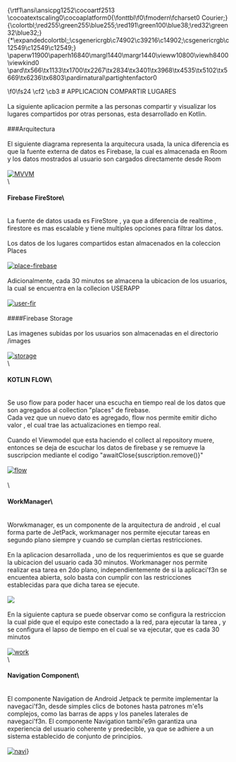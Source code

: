 {\rtf1\ansi\ansicpg1252\cocoartf2513
\cocoatextscaling0\cocoaplatform0{\fonttbl\f0\fmodern\fcharset0 Courier;}
{\colortbl;\red255\green255\blue255;\red191\green100\blue38;\red32\green32\blue32;}
{\*\expandedcolortbl;;\csgenericrgb\c74902\c39216\c14902;\csgenericrgb\c12549\c12549\c12549;}
\paperw11900\paperh16840\margl1440\margr1440\vieww10800\viewh8400\viewkind0
\pard\tx566\tx1133\tx1700\tx2267\tx2834\tx3401\tx3968\tx4535\tx5102\tx5669\tx6236\tx6803\pardirnatural\partightenfactor0

\f0\fs24 \cf2 \cb3 # APPLICACION COMPARTIR LUGARES\
\
La siguiente aplicacion permite a las personas compartir y visualizar los lugares compartidos por otras personas, esta desarrollado en Kotlin.\
\
###Arquitectura\
\
El siguiente diagrama representa la arquitecura usada, la unica diferencia es que la fuente externa de datos es Firebase, la cual es almacenada en Room y los datos mostrados al usuario son cargados directamente desde Room\
\
[![MVVM](https://scontent.flim23-1.fna.fbcdn.net/v/t1.15752-9/79527352_1023584987982353_4955120682976411648_n.png?_nc_cat=105&ccb=2&_nc_sid=ae9488&_nc_ohc=2F5jRqRjavIAX-Hyy_D&_nc_ht=scontent.flim23-1.fna&oh=9b8a2f11d7f6979ff833b05cc2d15e8a&oe=5FD04566 "MVVM")](https://scontent.flim23-1.fna.fbcdn.net/v/t1.15752-9/79527352_1023584987982353_4955120682976411648_n.png?_nc_cat=105&ccb=2&_nc_sid=ae9488&_nc_ohc=2F5jRqRjavIAX-Hyy_D&_nc_ht=scontent.flim23-1.fna&oh=9b8a2f11d7f6979ff833b05cc2d15e8a&oe=5FD04566 "MVVM")\
\
#### Firebase FireStore\
\
La fuente de datos usada es FireStore , ya que a diferencia de realtime , firestore es mas escalable y tiene multiples opciones para filtrar los datos.\
\
Los datos de los lugares compartidos estan almacenados en la coleccion Places\
\
[![place-firebase](https://scontent.flim23-1.fna.fbcdn.net/v/t1.15752-9/124088015_394323938383460_6575054530510036410_n.png?_nc_cat=103&ccb=2&_nc_sid=ae9488&_nc_ohc=C4U4NNpYyAkAX94gKPQ&_nc_ht=scontent.flim23-1.fna&oh=ab547f5e125e24b330b843afe843faad&oe=5FCECE8A "place-firebase")](https://scontent.flim23-1.fna.fbcdn.net/v/t1.15752-9/124088015_394323938383460_6575054530510036410_n.png?_nc_cat=103&ccb=2&_nc_sid=ae9488&_nc_ohc=C4U4NNpYyAkAX94gKPQ&_nc_ht=scontent.flim23-1.fna&oh=ab547f5e125e24b330b843afe843faad&oe=5FCECE8Ahttp:// "place-firebase")\
\
Adicionalmente, cada 30 minutos se almacena la ubicacion de los usuarios, la cual se encuentra en la collecion USERAPP\
\
[![user-fir](https://scontent.flim23-1.fna.fbcdn.net/v/t1.15752-9/124311714_659774558040729_3288939974391491110_n.png?_nc_cat=110&ccb=2&_nc_sid=ae9488&_nc_ohc=Pec7Lt6a6gsAX-PY5Ri&_nc_ht=scontent.flim23-1.fna&oh=200fa36006e0907e06491cdc614f5736&oe=5FCFF65A "user-fir")](https://scontent.flim23-1.fna.fbcdn.net/v/t1.15752-9/124311714_659774558040729_3288939974391491110_n.png?_nc_cat=110&ccb=2&_nc_sid=ae9488&_nc_ohc=Pec7Lt6a6gsAX-PY5Ri&_nc_ht=scontent.flim23-1.fna&oh=200fa36006e0907e06491cdc614f5736&oe=5FCFF65A "user-fir")\
\
####Firebase Storage\
\
Las imagenes subidas por los usuarios son almacenadas en el directorio /images\
\
[![storage](https://scontent.flim23-1.fna.fbcdn.net/v/t1.15752-9/124676159_2738425026422745_7671318222559713622_n.png?_nc_cat=100&ccb=2&_nc_sid=ae9488&_nc_ohc=Dw6Bj8bAt00AX8xuZH_&_nc_ht=scontent.flim23-1.fna&oh=38458cdb93eb7888f07e7f21dfc427ff&oe=5FD0526A "storage")](https://scontent.flim23-1.fna.fbcdn.net/v/t1.15752-9/124676159_2738425026422745_7671318222559713622_n.png?_nc_cat=100&ccb=2&_nc_sid=ae9488&_nc_ohc=Dw6Bj8bAt00AX8xuZH_&_nc_ht=scontent.flim23-1.fna&oh=38458cdb93eb7888f07e7f21dfc427ff&oe=5FD0526A "storage")\
\
#### KOTLIN FLOW\
\
Se uso flow para poder hacer una escucha en tiempo real de los datos que son agregados al collection "places" de firebase. \
Cada vez que un nuevo dato es agregado, flow nos permite emitir dicho valor , el cual trae las actualizaciones en tiempo real.\
\
Cuando el Viewmodel que esta haciendo el collect al repository muere, entonces se deja de escuchar los datos de firebase y se remueve la suscripcion mediante el codigo "awaitClose\{suscription.remove()\}"\
\
[![flow](https://scontent.flim23-1.fna.fbcdn.net/v/t1.15752-9/124465454_398173844886884_7833435243146799708_n.png?_nc_cat=108&ccb=2&_nc_sid=ae9488&_nc_ohc=ivF2T8f6sJ0AX_Fao_i&_nc_ht=scontent.flim23-1.fna&oh=51df2f3b7db31451ed8da37a79a8e4d7&oe=5FD08B57 "flow")](https://scontent.flim23-1.fna.fbcdn.net/v/t1.15752-9/124465454_398173844886884_7833435243146799708_n.png?_nc_cat=108&ccb=2&_nc_sid=ae9488&_nc_ohc=ivF2T8f6sJ0AX_Fao_i&_nc_ht=scontent.flim23-1.fna&oh=51df2f3b7db31451ed8da37a79a8e4d7&oe=5FD08B57 "flow")\
\
\
#### WorkManager\
\
Worwkmanager, es un componente de la arquitectura de android , el cual forma parte de JetPack, workmanager nos permite ejecutar tareas en segundo plano siempre y cuando se cumplan ciertas restricciones.\
\
En la aplicacion desarrollada , uno de los requerimientos es que se guarde la ubicacion del usuario cada 30 minutos. Workmanager nos permite realizar esa tarea en 2do plano, independientemente de si la aplicaci\'f3n se encuentea abierta, solo basta con cumplir con las restricciones establecidas para que dicha tarea se ejecute.\
\
[![](https://scontent.flim23-1.fna.fbcdn.net/v/t1.15752-9/124182991_2767647296781145_8066543343677312223_n.png?_nc_cat=109&ccb=2&_nc_sid=ae9488&_nc_ohc=_6xR0YCyczMAX8kZ0rA&_nc_ht=scontent.flim23-1.fna&oh=04b24e394817bed84fe61e3fa9727975&oe=5FD0EF6C)](https://scontent.flim23-1.fna.fbcdn.net/v/t1.15752-9/124182991_2767647296781145_8066543343677312223_n.png?_nc_cat=109&ccb=2&_nc_sid=ae9488&_nc_ohc=_6xR0YCyczMAX8kZ0rA&_nc_ht=scontent.flim23-1.fna&oh=04b24e394817bed84fe61e3fa9727975&oe=5FD0EF6C)\
\
En la siguiente captura se puede observar como se configura la restriccion la cual pide que el equipo este conectado a la red, para ejecutar la tarea , y se configura el lapso de tiempo en el cual se va ejecutar, que es cada 30 minutos\
\
[![work](https://scontent.flim23-1.fna.fbcdn.net/v/t1.15752-9/124035931_375403823899326_833726350907740292_n.png?_nc_cat=109&ccb=2&_nc_sid=ae9488&_nc_ohc=-rq4fRc6YGgAX8M4vYc&_nc_ht=scontent.flim23-1.fna&oh=8664f7229323dc35a268cb3e9fb1260b&oe=5FD0A2DE "work")](https://scontent.flim23-1.fna.fbcdn.net/v/t1.15752-9/124035931_375403823899326_833726350907740292_n.png?_nc_cat=109&ccb=2&_nc_sid=ae9488&_nc_ohc=-rq4fRc6YGgAX8M4vYc&_nc_ht=scontent.flim23-1.fna&oh=8664f7229323dc35a268cb3e9fb1260b&oe=5FD0A2DE "work")\
\
#### Navigation Component\
\
El componente Navigation de Android Jetpack te permite implementar la navegaci\'f3n, desde simples clics de botones hasta patrones m\'e1s complejos, como las barras de apps y los paneles laterales de navegaci\'f3n. El componente Navigation tambi\'e9n garantiza una experiencia del usuario coherente y predecible, ya que se adhiere a un sistema establecido de conjunto de principios.\
\
[![navi](https://scontent.flim23-1.fna.fbcdn.net/v/t1.15752-9/124573852_845436106226493_4344888886087520348_n.png?_nc_cat=102&ccb=2&_nc_sid=ae9488&_nc_ohc=MqcNLi1lzVwAX_ECXL8&_nc_ht=scontent.flim23-1.fna&oh=2ee1119b8785e23cf4816c40a7a54c5c&oe=5FD0B9F0 "navi")](https://scontent.flim23-1.fna.fbcdn.net/v/t1.15752-9/124573852_845436106226493_4344888886087520348_n.png?_nc_cat=102&ccb=2&_nc_sid=ae9488&_nc_ohc=MqcNLi1lzVwAX_ECXL8&_nc_ht=scontent.flim23-1.fna&oh=2ee1119b8785e23cf4816c40a7a54c5c&oe=5FD0B9F0 "navi")}